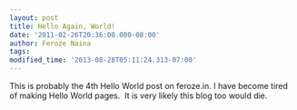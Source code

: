 ```yaml
---
layout: post
title: Hello Again, World!
date: '2011-02-26T20:36:00.000-08:00'
author: Feroze Naina
tags: 
modified_time: '2013-08-28T05:11:24.313-07:00'
---
```


This is probably the 4th Hello World post on feroze.in. I have become tired of 
making Hello World pages.  It is very likely this blog too would die. 